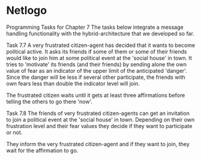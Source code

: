 # Netlogo
 
Programming Tasks for Chapter 7
The tasks below integrate a message handling functionality with the hybrid-architecture that we developed so far.

Task 7.7 
A very frustrated citizen-agent has decided that it wants to become political active. It asks its friends if some of them or some of their friends would like to join him at some political event at the 'social house' in town. It tries to 'motivate' its friends (and their friends) by sending alone the own value of fear as an indicator of the upper limit of the anticipated 'danger'. Since the danger will be less if several other participate, the friends with own fears less than double the indicator level will join.

The frustrated citizen waits until it gets at least three affirmations before telling the others to go there 'now'. 

Task 7.8
The friends of very frustrated citizen-agents can get an invitation to join a political event at the 'social house' in town. Depending on their own frustration level and their fear values they decide if they want to participate or not. 

They inform the very frustrated citizen-agent and if they want to join, they wait for the affirmation to go.
